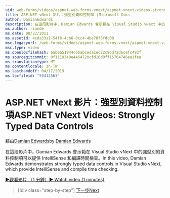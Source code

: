 ```yaml
---
uid: web-forms/videos/aspnet-web-forms-vnext/aspnet-vnext-videos-strongly-typed-data-controls
title: ASP.NET vNext 影片：強型別資料控制項 |Microsoft Docs
author: DamianEdwards
description: 在這段影片中，Damian Edwards 會示範在 Visual Studio vNext 中的強型別的資料控制項可以提供 IntelliSense 和編譯時間檢查。
ms.author: riande
ms.date: 08/22/2011
ms.assetid: 4eda33a1-54f8-4cb6-8cc4-4be78f5fdc00
msc.legacyurl: /web-forms/videos/aspnet-web-forms-vnext/aspnet-vnext-videos-strongly-typed-data-controls
msc.type: video
ms.openlocfilehash: 6abea51944c6babceda1ec22c96d72d6cefc492f
ms.sourcegitcommit: 0f1119340e4464720cfd16d0ff15764746ea1fea
ms.translationtype: MT
ms.contentlocale: zh-TW
ms.lasthandoff: 04/17/2019
ms.locfileid: "59412563"
---
```

# <a name="aspnet-vnext-videos-strongly-typed-data-controls"></a><span data-ttu-id="4d92c-103">ASP.NET vNext 影片：強型別資料控制項</span><span class="sxs-lookup"><span data-stu-id="4d92c-103">ASP.NET vNext Videos: Strongly Typed Data Controls</span></span>

<span data-ttu-id="4d92c-104">藉由[Damian Edwards](https://github.com/DamianEdwards)</span><span class="sxs-lookup"><span data-stu-id="4d92c-104">by [Damian Edwards](https://github.com/DamianEdwards)</span></span>

<span data-ttu-id="4d92c-105">在這段影片中，Damian Edwards 會示範在 Visual Studio vNext 中的強型別的資料控制項可以提供 IntelliSense 和編譯時間檢查。</span><span class="sxs-lookup"><span data-stu-id="4d92c-105">In this video, Damian Edwards demonstrates strongly typed data controls in Visual Studio vNext, which provide IntelliSense and compile time checking.</span></span>

[<span data-ttu-id="4d92c-106">&#9654;觀看影片 （1 分鐘）</span><span class="sxs-lookup"><span data-stu-id="4d92c-106">&#9654; Watch video (1 minutes)</span></span>](https://channel9.msdn.com/Blogs/ASP-NET-Site-Videos/aspnet-vnext-videos-strongly-typed-data-controls)

> [!div class="step-by-step"]
> [<span data-ttu-id="4d92c-107">下一步</span><span class="sxs-lookup"><span data-stu-id="4d92c-107">Next</span></span>](aspnet-vnext-videos-model-binding-part-1-selecting-data.md)
